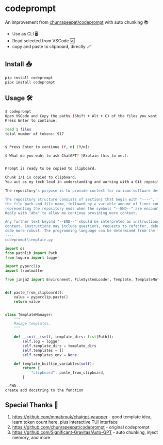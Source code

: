 # codeprompt
An improvement from [chunrapeepat/codeprompt](https://github.com/chunrapeepat/codeprompt) with auto chunking 📚
- Use as CLI 🖥️
- Read selected from VSCode 🆚
- copy and paste to clipboard, directly 🪄

## Install 📥
```bash
pip install codeprompt
pipx install codeprompt
```

## Usage 🛠️
```bash
$ codeprompt
Open VSCode and Copy the paths (Shift + Alt + C) of the files you want to include in the prompt.
Press Enter to continue.

read 1 files
total number of tokens: 917


$ Press Enter to continue (Y, n) [Y/n]:  

$ What do you waht to ask ChatGPT? [Explain this to me.]:


Prompt is ready to be copied to clipboard.

Chunk 1/1 is copied to clipboard.
You act as my tech lead in understanding and working with a Git repository represented as text.

The repository's purpose is to provide context for various software development-related instructions.

The repository structure consists of sections that begin with "----", followed by a single line containing
the file path and file name, followed by a variable amount of lines containing the file contents. The text
representing the repository ends when the symbols "--END--" are encountered. Meanwhile,
Reply with "Aha" to allow me continue providing more context.

Any further text beyond "--END--" should be interpreted as instructions using the aforementioned code as
context. Instructions may include questions, requests to refactor, debug, find vulnerabilities, or make the
code more robust. The programming language can be determined from the file extension in the file path.
----
codeprompt\template.py
```
```python
import os
from pathlib import Path
from loguru import logger

import pyperclip
import frontmatter

from jinja2 import Environment, FileSystemLoader, Template, TemplateNotFound, meta


def paste_from_clipboard():
    value = pyperclip.paste()
    return value


class TemplateManager:
    """
    Manage templates.
    """

    def __init__(self, template_dirs: list[Path]):
        self.log = logger
        self.template_dirs = template_dirs
        self.templates = []
        self.templates_env = None

    def template_builtin_variables(self):
        return {
            "clipboard": paste_from_clipboard,
        }


```
```
--END--
create add docstring to the function
```

## Special Thanks 🙏
1. <https://github.com/mmabrouk/chatgpt-wrapper> - good template idea, learn token count here, plus interactive TUI interface
2. <https://github.com/chunrapeepat/codeprompt> - original codeprompt
3. <https://github.com/Significant-Gravitas/Auto-GPT> - auto chunking, inject memory, and more
